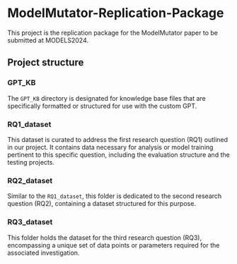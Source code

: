 # ModelMutator-Replication-Package

This project is the replication package for the ModelMutator paper to be submitted at MODELS2024. 

## Project structure


### GPT_KB
The `GPT_KB` directory is designated for knowledge base files that are specifically formatted or structured for use with the custom GPT. 

### RQ1_dataset
This dataset is curated to address the first research question (RQ1) outlined in our project. It contains data necessary for analysis or model training pertinent to this specific question, including the evaluation structure and the testing projects.

### RQ2_dataset
Similar to the `RQ1_dataset`, this folder is dedicated to the second research question (RQ2), containing a dataset structured for this purpose.

### RQ3_dataset
This folder holds the dataset for the third research question (RQ3), encompassing a unique set of data points or parameters required for the associated investigation.




